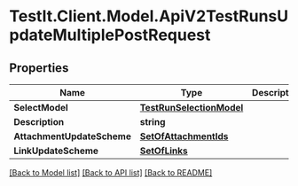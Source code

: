 # TestIt.Client.Model.ApiV2TestRunsUpdateMultiplePostRequest

## Properties

Name | Type | Description | Notes
------------ | ------------- | ------------- | -------------
**SelectModel** | [**TestRunSelectionModel**](TestRunSelectionModel.md) |  | 
**Description** | **string** |  | [optional] 
**AttachmentUpdateScheme** | [**SetOfAttachmentIds**](SetOfAttachmentIds.md) |  | [optional] 
**LinkUpdateScheme** | [**SetOfLinks**](SetOfLinks.md) |  | [optional] 

[[Back to Model list]](../README.md#documentation-for-models) [[Back to API list]](../README.md#documentation-for-api-endpoints) [[Back to README]](../README.md)

